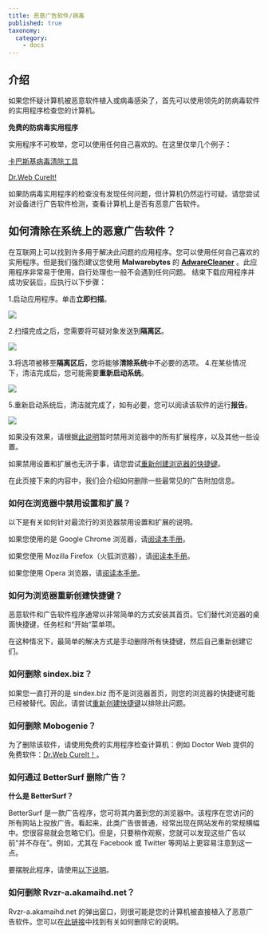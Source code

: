```yaml
---
title: 恶意广告软件/病毒
published: true
taxonomy:
  category:
    - docs
---
```


## 介绍

如果您怀疑计算机被恶意软件植入或病毒感染了，首先可以使用领先的防病毒软件的实用程序检查您的计算机。

**免费的防病毒实用程序**

实用程序不可枚举，您可以使用任何自己喜欢的。在这里仅举几个例子：

[卡巴斯基病毒清除工具](https://www.kaspersky.ru/downloads/thank-you/free-virus-removal-tool)

[Dr.Web CureIt! ](http://www.freedrweb.com/cureit/?lng=en)

如果防病毒实用程序的检查没有发现任何问题，但计算机仍然运行可疑。请您尝试对设备进行广告软件检测，查看计算机上是否有恶意广告软件。

## 如何清除在系统上的恶意广告软件？

在互联网上可以找到许多用于解决此问题的应用程序。您可以使用任何自己喜欢的实用程序。但是我们强烈建议您使用 **Malwarebytes** 的 **[AdwareCleaner](https://downloads.malwarebytes.com/file/adwcleaner)** 。此应用程序非常易于使用，自行处理也一般不会遇到任何问题。
结束下载应用程序并成功安装后，应执行以下步骤：

1.启动应用程序。单击**立即扫描**。

<img src="https://cdn.adguard.com/public/Adguard/kb/newscreenshots/Zh/adwcleaner1.png" />

2.扫描完成之后，您需要将可疑对象发送到**隔离区**。

<img src="https://cdn.adguard.com/public/Adguard/kb/newscreenshots/Zh/adwcleaner2.png" />

3.将选项被移至**隔离区后**，您将能够**清除系统**中不必要的选项。 4.在某些情况下，清洁完成后，您可能需要**重新启动系统**。

<img src="https://cdn.adguard.com/public/Adguard/kb/newscreenshots/Zh/adwcleaner3.png" />

5.重新启动系统后，清洁就完成了，如有必要，您可以阅读该软件的运行**报告**。

<img src="https://cdn.adguard.com/public/Adguard/kb/newscreenshots/Zh/adwcleaner4.png" />

如果没有效果，请根据[此说明](#说明)暂时禁用浏览器中的所有扩展程序，以及其他一些设置。

如果禁用设置和扩展也无济于事，请您尝试[重新创建浏览器的快捷键](#shortcuts)。

在此页接下来的内容中，我们会介绍如何删除一些最常见的广告附加信息。

<a id=instruction></a>

### 如何在浏览器中禁用设置和扩展？

以下是有关如何针对最流行的浏览器禁用设置和扩展的说明。

如果您使用的是 Google Chrome 浏览器，请[阅读本手册](https://support.google.com/chrome/answer/187443?hl=zh_CN)。

如果您使用 Mozilla Firefox（火狐浏览器），请[阅读本手册](https://support.mozilla.org/en-US/kb/disable-or-remove-add-ons)。

如果您使用 Opera 浏览器，请[阅读本手册](http://help.opera.com/Windows/11.50/en/extensions.html)。

<a id=shortcuts></a>

### 如何为浏览器重新创建快捷键？

恶意软件和广告软件程序通常以非常简单的方式安装其首页。它们替代浏览器的桌面快捷键，任务栏和“开始“菜单项。

在这种情况下，最简单的解决方式是手动删除所有快捷键，然后自己重新创建它们。

### 如何删除 sindex.biz？

如果您一直打开的是 sindex.biz 而不是浏览器首页，则您的浏览器的快捷键可能已经被替代。因此，请尝试[重新创建快捷键](#shortcuts)以排除此问题。

### 如何删除 Mobogenie？

为了删除该软件，请使用免费的实用程序检查计算机：例如 Doctor Web 提供的免费软件：[Dr.Web CureIt！](http://www.freedrweb.com/cureit/)。

### 如何通过 BetterSurf 删除广告？

**什么是 BetterSurf？**

BetterSurf 是一款广告程序，您可将其内置到您的浏览器中。该程序在您访问的所有网站上投放广告。看起来，此类广告很普通，经常出现在网站发布的常规横幅中。您很容易就会忽略它们。但是，只要稍作观察，您就可以发现这些广告以前“并不存在”。例如，尤其在 Facebook 或 Twitter 等网站上更容易注意到这一点。

要摆脱此程序，请使用[以下说明](http://malwaretips.com/blogs/bettersurf-virus-removal/)。

### 如何删除 Rvzr-a.akamaihd.net？

Rvzr-a.akamaihd.net 的弹出窗口，则很可能是您的计算机被直接植入了恶意广告软件。您可以在[此链接](http://malwaretips.com/blogs/rvzr-a-akamaihd-net-virus/)中找到有关如何删除它的说明。
